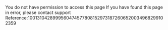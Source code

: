 You do not have permission to access this page If you have found this page in error, please contact support Reference:10013104289995604745778081529731872606520034968299102359